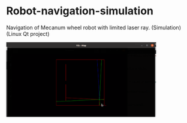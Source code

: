 # Robot-navigation-simulation

Navigation of Mecanum wheel robot with limited laser ray. (Simulation) (Linux Qt project)

<img src="Animation.gif" width="400" height="200" />